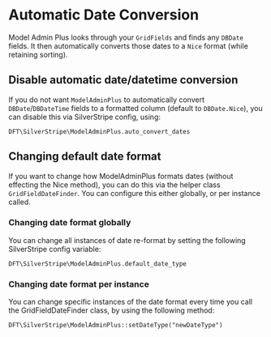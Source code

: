 # Automatic Date Conversion

Model Admin Plus looks through your `GridFields` and finds any `DBDate` fields. It then 
automatically converts those dates to a `Nice` format (while retaining sorting).

## Disable automatic date/datetime conversion

If you do not want `ModelAdminPlus` to automatically convert `DBDate`/`DBDateTime` fields
to a formatted column (default to `DBDate.Nice`), you can disable this via SilverStripe
config, using:

  `DFT\SilverStripe\ModelAdminPlus.auto_convert_dates`

## Changing default date format

If you want to change how ModelAdminPlus formats dates (without effecting the Nice method),
you can do this via the helper class `GridFieldDateFinder`. You can configure this either
globally, or per instance called.

### Changing date format globally

You can change all instances of date re-format by setting the following SilverStripe config
variable:

  `DFT\SilverStripe\ModelAdminPlus.default_date_type`

### Changing date format per instance

You can change specific instances of the date format every time you call the GridFieldDateFinder
class, by using the following method:

  `DFT\SilverStripe\ModelAdminPlus::setDateType("newDateType")`